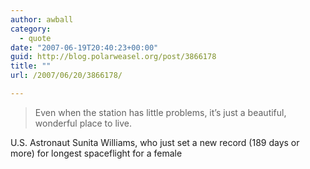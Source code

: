 ```yaml
---
author: awball
category:
  - quote
date: "2007-06-19T20:40:23+00:00"
guid: http://blog.polarweasel.org/post/3866178
title: ""
url: /2007/06/20/3866178/

---
```

> Even when the station has little problems, it’s just a beautiful, wonderful place to live.

 U.S. Astronaut Sunita Williams, who just set a new record (189 days or more) for longest spaceflight for a female
